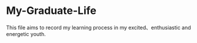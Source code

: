 # My-Graduate-Life
This file aims to record my learning process in my excited、enthusiastic and energetic youth.
